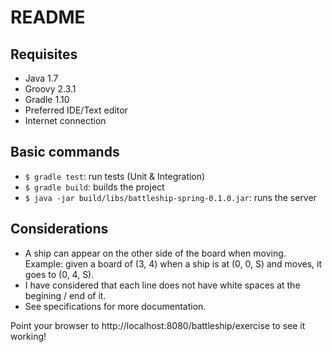  README
========

## Requisites
- Java 1.7
- Groovy 2.3.1
- Gradle 1.10
- Preferred IDE/Text editor
- Internet connection

## Basic commands
- `$ gradle test`: run tests (Unit & Integration)
- `$ gradle build`: builds the project
- `$ java -jar build/libs/battleship-spring-0.1.0.jar`: runs the server

## Considerations
- A ship can appear on the other side of the board when moving. Example: given a board of (3, 4) when a ship is at (0, 0, S) and moves, it goes to (0, 4, S).
- I have considered that each line does not have white spaces at the begining / end of it.
- See specifications for more documentation.

Point your browser to http://localhost:8080/battleship/exercise to see it working!
